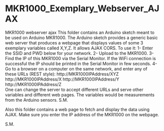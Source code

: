 # MKR1000_Exemplary_Webserver_AJAX
MKR1000 webserver ajax
This folder contains an Arduino sketch meant to be used on Arduino MKR1000.
The Arduino sketch provides a generic basic web server that produces a 
  webpage that displays values of some 3 exemplary variables called X,Y,Z. 
  It allows AJAX CORS. To use it:
  1- Enter the SSID and PWD below for your network.
  2- Upload to the MKR1000.
  3- Find the IP of this MKR1000 via the Serial Monitor. If the
     WiFi connection is successful the IP should be printed in 
     the Serial Monitor in few seconds.
  4- Go to a browser on a computer on the same network, and enter any of these
     URLs (REST style):
     http://MKR1000IPAddress/XYZ 
     http://MKR1000IPAddress/X
     http://MKR1000IPAddress/Y
     http://MKR1000IPAddress/Z    
  One can change the server to accept different URLs and serve other variables
  and different web pages. The variables would be measurements from the Arduino
  sensors.
  S.M.
  
  Also this folder contains a web page to fetch and display the data using AJAX.
  Make sure you enter the IP address of the MKR1000 on the webpage.
  
  S.M.
  
